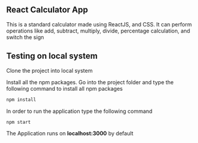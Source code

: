 ## React Calculator App

This is a standard calculator made using ReactJS, and CSS. It can perform operations like add, subtract, multiply, divide, percentage calculation, and switch the sign

## Testing on local system

Clone the project into local system

Install all the npm packages. Go into the project folder and type the following command to install all npm packages

```bash
npm install
```

In order to run the application type the following command

```bash
npm start
```

The Application runs on **localhost:3000** by default
